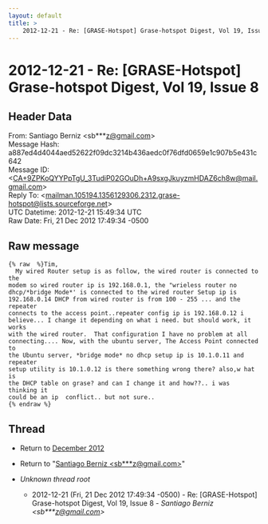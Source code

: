 ```yaml
---
layout: default
title: >
    2012-12-21 - Re: [GRASE-Hotspot] Grase-hotspot Digest, Vol 19, Issue 8
---
```


# 2012-12-21 - Re: [GRASE-Hotspot] Grase-hotspot Digest, Vol 19, Issue 8

## Header Data

From: Santiago Berniz \<sb***z@gmail.com\><br>
Message Hash: a887ed4d4044aed52622f09dc3214b436aedc0f76dfd0659e1c907b5e431c642<br>
Message ID: \<CA+9ZPKoQYYPpTgU_3TudiP02GOuDh+A9sxgJkuyzmHDAZ6ch8w@mail.gmail.com\><br>
Reply To: \<mailman.105194.1356129306.2312.grase-hotspot@lists.sourceforge.net\><br>
UTC Datetime: 2012-12-21 15:49:34 UTC<br>
Raw Date: Fri, 21 Dec 2012 17:49:34 -0500<br>

## Raw message

```
{% raw  %}Tim,
  My wired Router setup is as follow, the wired router is connected to the
modem so wired router ip is 192.168.0.1, the "wrieless router no
dhcp/*bridge Mode*' is connected to the wired router Setup ip is
192.168.0.14 DHCP from wired router is from 100 - 255 ... and the repeater
connects to the access point..repeater config ip is 192.168.0.12 i
believe... I change it depending on what i need. but should work, it works
with the wired router.  That configuration I have no problem at all
connecting.... Now, with the ubuntu server, The Access Point connected to
the Ubuntu server, *bridge mode* no dhcp setup ip is 10.1.0.11 and repeater
setup utility is 10.1.0.12 is there something wrong there? also,w hat is
the DHCP table on grase? and can I change it and how??.. i was thinking it
could be an ip  conflict.. but not sure..
{% endraw %}
```

## Thread

+ Return to [December 2012](/archive/2012/12)

+ Return to "[Santiago Berniz <sb***z<span>@</span>gmail.com>](/authors/sb___z_at_gmail_com)"

+ _Unknown thread root_
  + 2012-12-21 (Fri, 21 Dec 2012 17:49:34 -0500) - Re: [GRASE-Hotspot] Grase-hotspot Digest, Vol 19, Issue 8 - _Santiago Berniz \<sb***z@gmail.com\>_

